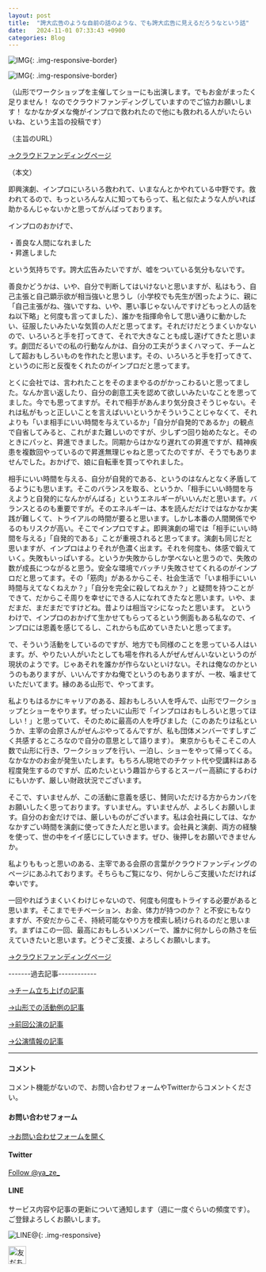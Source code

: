 ```yaml
---
layout: post
title:  "誇大広告のような自前の話のような、でも誇大広告に見えるだろうなという話"
date:   2024-11-01 07:33:43 +0900
categories: Blog
---
```


![IMG]({{site.baseurl}}/img/2024/20241101_01.jfif){: .img-responsive-border}

![IMG]({{site.baseurl}}/img/2024/20241101_02.jfif){: .img-responsive-border}



（山形でワークショップを主催してショーにも出演します。でもお金がまったく足りません！ なのでクラウドファンディングしていますのでご協力お願いします！ なかなかダメな俺がインプロで救われたので他にも救われる人がいたらいいね、という主旨の投稿です）

（主旨のURL）

[→クラウドファンディングページ](https://motion-gallery.net/projects/improyamagata2024)

（本文）

即興演劇、インプロにいろいろ救われて、いまなんとかやれている中野です。救われてるので、もっといろんな人に知ってもらって、私と似たような人がいれば助かるんじゃないかと思ってがんばっております。

インプロのおかげで、

・善良な人間になれました  
・昇進しました

という気持ちです。誇大広告みたいですが、嘘をついている気分もないです。

善良かどうかは、いや、自分で判断してはいけないと思いますが、私はもう、自己主張と自己顕示欲が相当強いと思うし（小学校でも先生が困ったように、親に「自己主張がね、強いですね、いや、悪い事じゃないんですけどもっと人の話をね以下略」と何度も言ってました）、誰かを指揮命令して思い通りに動かしたい、征服したいみたいな気質の人だと思ってます。それだけだとうまくいかないので、いろいろと手を打ってきて、それで大きなことも成し遂げてきたと思います。劇団だるいでの私の行動なんかは、自分の工夫がうまくハマって、チームとして超おもしろいものを作れたと思います。その、いろいろと手を打ってきて、というのに形と反復をくれたのがインプロだと思ってます。

とくに会社では、言われたことをそのままやるのがかっこわるいと思ってました。なんか言い返したり、自分の創意工夫を認めて欲しいみたいなことを思ってました。今でも思ってますが。それで相手があんまり気分良さそうじゃない。それは私がもっと正しいことを言えばいいというかそういうことじゃなくて、それよりも「いま相手にいい時間を与えているか」「自分が自発的であるか」の観点で自省してみると、これがまた難しいのですが、少しずつ回り始めたなと。そのときにパッと、昇進できました。同期からはかなり遅れての昇進ですが、精神疾患を複数回やっているので昇進無理じゃねと思ってたのですが、そうでもありませんでした。おかげで、娘に自転車を買ってやれました。

相手にいい時間を与える、自分が自発的である、というのはなんとなく矛盾してるようにも思います。そこのバランスを取る、というか、「相手にいい時間を与えようと自発的になんかがんばる」というエネルギーがいいんだと思います。バランスとるのも重要ですが。そのエネルギーは、本を読んだだけではなかなか実践が難しくて、トライアルの時間が要ると思います。しかし本番の人間関係でやるのもリスクが高い。そこでインプロですよ。即興演劇の場では「相手にいい時間を与える」「自発的である」ことが重視されると思ってます。演劇も同じだと思いますが、インプロはよりそれが色濃く出ます。それを何度も、体感で鍛えていく。失敗もいっぱいする。というか失敗からしか学べないと思うので、失敗の数が成長につながると思う。安全な環境でバッチリ失敗させてくれるのがインプロだと思ってます。その「筋肉」があるからこそ、社会生活で「いま相手にいい時間与えてなくねえか？」「自分を完全に殺してねえか？」と疑問を持つことができて、だからこそ周りを幸せにできる人になれてきたなと思います。いや、まだまだ、まだまだですけどね。昔よりは相当マシになったと思います。
というわけで、インプロのおかげて生かせてもらってるという側面もある私なので、インプロには恩義を感じてるし、これからも広めていきたいと思ってます。

で、そういう活動をしているのですが、地方でも同様のことを思っている人はいます。が、やりたい人がいたとしても場を作れる人がぜんぜんいないというのが現状のようです。じゃあそれを誰かが作らないといけない。それは俺なのかというのもありますが、いいんですかね俺でというのもありますが、一枚、噛ませていただいてます。縁のある山形で、やってます。

私よりもはるかにキャリアのある、超おもしろい人を呼んで、山形でワークショップとショーをやります。ぜったいに山形で「インプロはおもしろいと思ってほしい！」と思っていて、そのために最高の人を呼びました（このあたりは私というか、主宰の会原さんがぜんぶやってるんですが、私も団体メンバーですしすごく共感するところなので自分の意思として語ります）。
東京からもそこそこの人数で山形に行き、ワークショップを行い、一泊し、ショーをやって帰ってくる。なかなかのお金が発生いたします。もちろん現地でのチケット代や受講料はある程度発生するのですが、広めたいという趣旨からするとスーパー高額にするわけにもいかず、厳しい財政状況でございます。

そこで、すいませんが、この活動に意義を感じ、賛同いただける方からカンパをお願いしたく思っております。すいません。すいませんが、よろしくお願いします。自分のお金だけでは、厳しいものがございます。私は会社員にしては、なかなかすごい時間を演劇に使ってきた人だと思います。会社員と演劇、両方の経験を使って、世の中をイイ感じにしていきます。ぜひ、後押しをお願いできませんか。

私よりももっと思いのある、主宰である会原の言葉がクラウドファンディングのページにあふれております。そちらもご覧になり、何かしらご支援いただければ幸いです。

一回やればうまくいくわけじゃないので、何度も何度もトライする必要があると思います。そこまでモチベーション、お金、体力が持つのか？ と不安にもなりますが、不安だからこそ、持続可能なやり方を模索し続けられるのだと思います。まずはこの一回、最高におもしろいメンバーで、誰かに何かしらの熱さを伝えていきたいと思います。どうぞご支援、よろしくお願いします。

[→クラウドファンディングページ](https://motion-gallery.net/projects/improyamagata2024)

-------過去記事------------


[→チーム立ち上げの記事](https://naoshigenakanoyaze.github.io/blog/2024/02/22/Lovelyge/)

[→山形での活動例の記事](https://naoshigenakanoyaze.github.io/blog/2022/11/15/OneCoinShinjo/)

[→前回公演の記事](https://naoshigenakanoyaze.github.io/blog/2024/07/04/Lovelyge/)

[→公演情報の記事](https://naoshigenakanoyaze.github.io/blog/2024/09/20/Lovelyge/)




---
#### コメント
コメント機能がないので、お問い合わせフォームやTwitterからコメントください。

#### お問い合わせフォーム
[→お問い合わせフォームを開く]({{site.baseurl}}/docs/contact/)

#### Twitter

<a href="https://twitter.com/ya_ze_?ref_src=twsrc%5Etfw" class="twitter-follow-button" data-show-count="false">Follow @ya_ze_</a><script async src="https://platform.twitter.com/widgets.js" charset="utf-8"></script>


#### LINE

サービス内容や記事の更新について通知します（週に一度ぐらいの頻度です）。
ご登録よろしくお願いします。

![LINE@]({{site.baseurl}}/img/lineat.png){: .img-responsive}

<a href="https://line.me/R/ti/p/%40tqt3140x"><img height="36" border="0" alt="友だち追加" src="https://scdn.line-apps.com/n/line_add_friends/btn/ja.png"></a>


